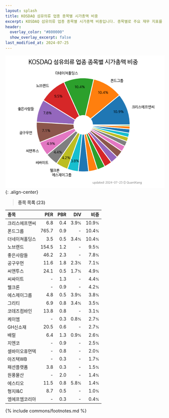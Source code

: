 ```yaml
---
layout: splash
title: KOSDAQ 섬유의류 업종 종목별 시가총액 비중
excerpt: KOSDAQ 섬유의류 업종 종목별 시가총액 비중입니다. 종목별로 주요 재무 지표를 함께 표시합니다.
header:
  overlay_color: "#800000"
  show_overlay_excerpt: false
last_modified_at: 2024-07-25
---
```



![KOSDAQ 섬유의류 업종 종목별 시가총액 비중](/stats/sector/images/kosdaq_업종_섬유의류_종목.png){: .align-center}


> **종목 목록 (23)**<a id="list"></a>

| **종목** | **PER** | **PBR** | **DIV** | **비중** |
| :------- | ------: | ------: | ------: | -------: |
| 크리스에프앤씨 | 6.8 | 0.4 | 3.9<small>%</small> | 10.9<small>%</small> |
| 폰드그룹 | 765.7 | 0.9 | - | 10.4<small>%</small> |
| 더네이쳐홀딩스 | 3.5 | 0.5 | 3.4<small>%</small> | 10.4<small>%</small> |
| 노브랜드 | 154.5 | 1.2 | - | 9.5<small>%</small> |
| 좋은사람들 | 46.2 | 2.3 | - | 7.8<small>%</small> |
| 공구우먼 | 11.6 | 1.8 | 2.3<small>%</small> | 7.1<small>%</small> |
| 씨앤투스 | 24.1 | 0.5 | 1.7<small>%</small> | 4.9<small>%</small> |
| 씨싸이트 | - | 1.3 | - | 4.4<small>%</small> |
| 웰크론 | - | 0.9 | - | 4.2<small>%</small> |
| 에스제이그룹 | 4.8 | 0.5 | 3.9<small>%</small> | 3.8<small>%</small> |
| 그리티 | 6.9 | 0.8 | 3.4<small>%</small> | 3.5<small>%</small> |
| 코데즈컴바인 | 13.8 | 0.8 | - | 3.1<small>%</small> |
| 케이엠 | - | 0.3 | 0.8<small>%</small> | 2.7<small>%</small> |
| GH신소재 | 20.5 | 0.6 | - | 2.7<small>%</small> |
| 배럴 | 6.4 | 1.3 | 0.9<small>%</small> | 2.6<small>%</small> |
| 지엔코 | - | 0.9 | - | 2.5<small>%</small> |
| 셀바이오휴먼텍 | - | 0.8 | - | 2.0<small>%</small> |
| 아즈텍WB | - | 0.3 | - | 1.7<small>%</small> |
| 패션플랫폼 | 3.8 | 0.3 | - | 1.5<small>%</small> |
| 원풍물산 | - | 2.0 | - | 1.4<small>%</small> |
| 에스티오 | 11.5 | 0.8 | 5.8<small>%</small> | 1.4<small>%</small> |
| 형지I&C | 8.7 | 0.5 | - | 1.0<small>%</small> |
| 엠에프엠코리아 | - | 0.3 | - | 0.4<small>%</small> |

{% include commons/footnotes.md %}
